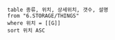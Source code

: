 
```dataview
table 종류, 위치, 상세위치, 갯수, 설명
from "6.STORAGE/THINGS"
where 위치 = [[G]]
sort 위치 ASC
```





